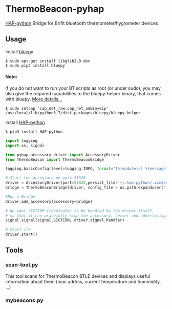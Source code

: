 # ThermoBeacon-pyhap



[HAP-python](https://github.com/ikalchev/HAP-python) Bridge for Brifit bluetooth thermometer/hygrometer devices

## Usage

Install [bluepy](https://github.com/IanHarvey/bluepy)

    $ sudo apt-get install libglib2.0-dev
    $ sudo pip3 install bluepy
#### Note:
If you do not want to run your BT scripts as root (or under sudo), you may also give the required capabilities to the bluepy-helper binary, that comes with bluepy. [More details...](https://unix.stackexchange.com/questions/96106/bluetooth-le-scan-as-non-root/182559#182559)

    $ sudo setcap 'cap_net_raw,cap_net_admin+eip' /usr/local/lib/python3.7/dist-packages/bluepy/bluepy-helper
Install [HAP-python](https://github.com/ikalchev/HAP-python)

    $ pip3 install HAP-python



```python
import logging
import os, signal

from pyhap.accessory_driver import AccessoryDriver
from ThermoBeacon import ThermoBeaconBridge

logging.basicConfig(level=logging.INFO, format="[%(module)s] %(message)s")

# Start the accessory on port 51826
driver = AccessoryDriver(port=51826,persist_file='~/.hap-python/.accessory.state', pincode=b'123-12-123')
bridge = ThermoBeaconBridge(driver, config_file = os.path.expanduser('~/.hap-python/beacons.json'))

#Run a Bridge
driver.add_accessory(accessory=bridge)

# We want SIGTERM (terminate) to be handled by the driver itself,
# so that it can gracefully stop the accessory, server and advertising.
signal.signal(signal.SIGTERM, driver.signal_handler)

# Start it!
driver.start()
```
## Tools
### scan-tool.py
This tool scans for ThermoBeacon BTLE devices and displays useful information about them (mac addrss, current temperature and hummidity, ...)

### mybeacons.py




 
